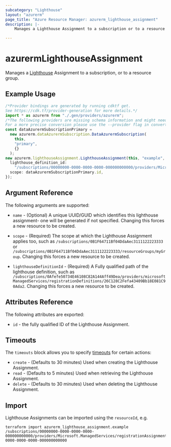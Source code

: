 ```yaml
---
subcategory: "Lighthouse"
layout: "azurerm"
page_title: "Azure Resource Manager: azurerm_lighthouse_assignment"
description: |-
    Manages a Lighthouse Assignment to a subscription or to a resource group.

---
```


# azurermLighthouseAssignment

Manages a [Lighthouse](https://docs.microsoft.com/azure/lighthouse) Assignment to a subscription, or to a resource group.

## Example Usage

```typescript
/*Provider bindings are generated by running cdktf get.
See https://cdk.tf/provider-generation for more details.*/
import * as azurerm from "./.gen/providers/azurerm";
/*The following providers are missing schema information and might need manual adjustments to synthesize correctly: azurerm.
For a more precise conversion please use the --provider flag in convert.*/
const dataAzurermSubscriptionPrimary =
  new azurerm.dataAzurermSubscription.DataAzurermSubscription(
    this,
    "primary",
    {}
  );
new azurerm.lighthouseAssignment.LighthouseAssignment(this, "example", {
  lighthouse_definition_id:
    "/subscriptions/00000000-0000-0000-0000-000000000000/providers/Microsoft.ManagedServices/registrationDefinitions/00000000-0000-0000-0000-000000000000",
  scope: dataAzurermSubscriptionPrimary.id,
});

```

## Argument Reference

The following arguments are supported:

*   `name` - (Optional) A unique UUID/GUID which identifies this lighthouse assignment- one will be generated if not specified. Changing this forces a new resource to be created.

*   `scope` - (Required) The scope at which the Lighthouse Assignment applies too, such as `/subscriptions/0B1F64711Bf04DdaAec3111122223333` or `/subscriptions/0B1F64711Bf04DdaAec3111122223333/resourceGroups/myGroup`. Changing this forces a new resource to be created.

*   `lighthouseDefinitionId` - (Required) A Fully qualified path of the lighthouse definition, such as `/subscriptions/0Afefe50734E46108C82A144Aff49Dea/providers/microsoftManagedServices/registrationDefinitions/26C128C2Fefa43409Bb18E081C90Ada2`. Changing this forces a new resource to be created.

## Attributes Reference

The following attributes are exported:

* `id` - the fully qualified ID of the Lighthouse Assignment.

## Timeouts

The `timeouts` block allows you to specify [timeouts](https://www.terraform.io/language/resources/syntax#operation-timeouts) for certain actions:

* `create` - (Defaults to 30 minutes) Used when creating the Lighthouse Assignment.
* `read` - (Defaults to 5 minutes) Used when retrieving the Lighthouse Assignment.
* `delete` - (Defaults to 30 minutes) Used when deleting the Lighthouse Assignment.

## Import

Lighthouse Assignments can be imported using the `resourceId`, e.g.

```console
terraform import azurerm_lighthouse_assignment.example /subscriptions/00000000-0000-0000-0000-000000000000/providers/Microsoft.ManagedServices/registrationAssignments/00000000-0000-0000-0000-000000000000
```
